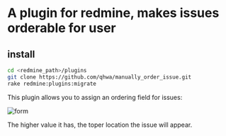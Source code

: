 # A plugin for redmine, makes issues orderable for user

## install

~~~sh
cd <redmine_path>/plugins
git clone https://github.com/qhwa/manually_order_issue.git
rake redmine:plugins:migrate
~~~

This plugin allows you to assign an ordering field for issues:

![form](http://gtms01.alicdn.com/tps/i1/T11fmMFuJbXXcX7EP1-592-188.jpg)

The higher value it has, the toper location the issue will appear.

